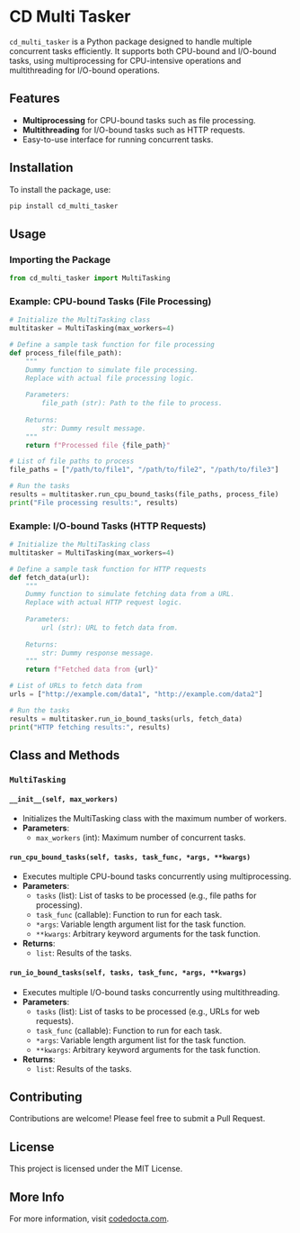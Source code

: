 
# CD Multi Tasker

`cd_multi_tasker` is a Python package designed to handle multiple concurrent tasks efficiently. It supports both CPU-bound and I/O-bound tasks, using multiprocessing for CPU-intensive operations and multithreading for I/O-bound operations.

## Features

- **Multiprocessing** for CPU-bound tasks such as file processing.
- **Multithreading** for I/O-bound tasks such as HTTP requests.
- Easy-to-use interface for running concurrent tasks.

## Installation

To install the package, use:

```bash
pip install cd_multi_tasker
```

## Usage

### Importing the Package

```python
from cd_multi_tasker import MultiTasking
```

### Example: CPU-bound Tasks (File Processing)

```python
# Initialize the MultiTasking class
multitasker = MultiTasking(max_workers=4)

# Define a sample task function for file processing
def process_file(file_path):
    """
    Dummy function to simulate file processing.
    Replace with actual file processing logic.
    
    Parameters:
        file_path (str): Path to the file to process.
    
    Returns:
        str: Dummy result message.
    """
    return f"Processed file {file_path}"

# List of file paths to process
file_paths = ["/path/to/file1", "/path/to/file2", "/path/to/file3"]

# Run the tasks
results = multitasker.run_cpu_bound_tasks(file_paths, process_file)
print("File processing results:", results)
```

### Example: I/O-bound Tasks (HTTP Requests)

```python
# Initialize the MultiTasking class
multitasker = MultiTasking(max_workers=4)

# Define a sample task function for HTTP requests
def fetch_data(url):
    """
    Dummy function to simulate fetching data from a URL.
    Replace with actual HTTP request logic.
    
    Parameters:
        url (str): URL to fetch data from.
    
    Returns:
        str: Dummy response message.
    """
    return f"Fetched data from {url}"

# List of URLs to fetch data from
urls = ["http://example.com/data1", "http://example.com/data2"]

# Run the tasks
results = multitasker.run_io_bound_tasks(urls, fetch_data)
print("HTTP fetching results:", results)
```

## Class and Methods

### `MultiTasking`

#### `__init__(self, max_workers)`

- Initializes the MultiTasking class with the maximum number of workers.
- **Parameters**:
  - `max_workers` (int): Maximum number of concurrent tasks.

#### `run_cpu_bound_tasks(self, tasks, task_func, *args, **kwargs)`

- Executes multiple CPU-bound tasks concurrently using multiprocessing.
- **Parameters**:
  - `tasks` (list): List of tasks to be processed (e.g., file paths for processing).
  - `task_func` (callable): Function to run for each task.
  - `*args`: Variable length argument list for the task function.
  - `**kwargs`: Arbitrary keyword arguments for the task function.
- **Returns**:
  - `list`: Results of the tasks.

#### `run_io_bound_tasks(self, tasks, task_func, *args, **kwargs)`

- Executes multiple I/O-bound tasks concurrently using multithreading.
- **Parameters**:
  - `tasks` (list): List of tasks to be processed (e.g., URLs for web requests).
  - `task_func` (callable): Function to run for each task.
  - `*args`: Variable length argument list for the task function.
  - `**kwargs`: Arbitrary keyword arguments for the task function.
- **Returns**:
  - `list`: Results of the tasks.

## Contributing

Contributions are welcome! Please feel free to submit a Pull Request.

## License

This project is licensed under the MIT License.

## More Info

For more information, visit [codedocta.com](https://codedocta.com).
